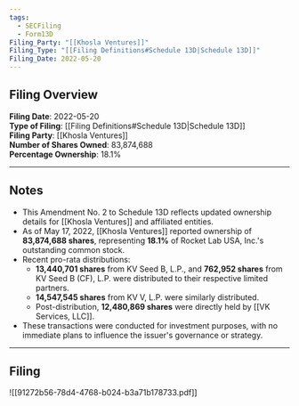 ```yaml
---
tags:
  - SECFiling
  - Form13D
Filing_Party: "[[Khosla Ventures]]"
Filing_Type: "[[Filing Definitions#Schedule 13D|Schedule 13D]]"
Filing_Date: 2022-05-20
---
```


## Filing Overview

**Filing Date**: 2022-05-20  
**Type of Filing**: [[Filing Definitions#Schedule 13D|Schedule 13D]]  
**Filing Party**: [[Khosla Ventures]]  
**Number of Shares Owned**: 83,874,688  
**Percentage Ownership**: 18.1%

---

## Notes

- This Amendment No. 2 to Schedule 13D reflects updated ownership details for [[Khosla Ventures]] and affiliated entities.
- As of May 17, 2022, [[Khosla Ventures]] reported ownership of **83,874,688 shares**, representing **18.1%** of Rocket Lab USA, Inc.'s outstanding common stock.
- Recent pro-rata distributions:
  - **13,440,701 shares** from KV Seed B, L.P., and **762,952 shares** from KV Seed B (CF), L.P. were distributed to their respective limited partners.
  - **14,547,545 shares** from KV V, L.P. were similarly distributed.
  - Post-distribution, **12,480,869 shares** were directly held by [[VK Services, LLC]].
- These transactions were conducted for investment purposes, with no immediate plans to influence the issuer's governance or strategy.

---

## Filing

![[91272b56-78d4-4768-b024-b3a71b178733.pdf]]
